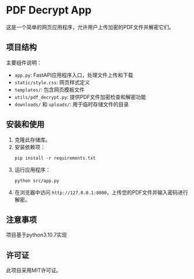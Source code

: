 # PDF Decrypt App

这是一个简单的网页应用程序，允许用户上传加密的PDF文件并解密它们。

## 项目结构

主要组件说明：

- `app.py`: FastAPI应用程序入口，处理文件上传和下载
- `static/style.css`: 网页样式定义
- `templates/`: 包含网页模板文件
- `utils/pdf_decrypt.py`: 提供PDF文件加密检查和解密功能
- `downloads/` 和 `uploads/`: 用于临时存储文件的目录

## 安装和使用

1. 克隆此存储库。
2. 安装依赖项：
   ```
   pip install -r requirements.txt
   ```
3. 运行应用程序：
   ```
   python src/app.py
   ```
4. 在浏览器中访问 `http://127.0.0.1:8000`，上传您的PDF文件并输入密码进行解密。
## 注意事项
项目基于python3.10.7实现
## 许可证

此项目采用MIT许可证。
